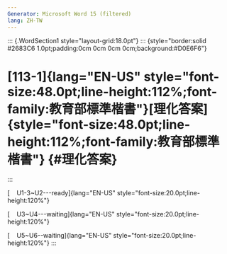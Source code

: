```yaml
---
Generator: Microsoft Word 15 (filtered)
lang: ZH-TW
---
```


::: {.WordSection1 style="layout-grid:18.0pt"}
::: {style="border:solid #2683C6 1.0pt;padding:0cm 0cm 0cm 0cm;background:#D0E6F6"}
# [113-1]{lang="EN-US" style="font-size:48.0pt;line-height:112%;font-family:教育部標準楷書"}[理化答案]{style="font-size:48.0pt;line-height:112%;font-family:教育部標準楷書"} {#理化答案}
:::

[    U1-3\~U2---ready]{lang="EN-US"
style="font-size:20.0pt;line-height:120%"}

[    U3\~U4---waiting]{lang="EN-US"
style="font-size:20.0pt;line-height:120%"}

[    U5\~U6\--waiting]{lang="EN-US"
style="font-size:20.0pt;line-height:120%"}
:::
